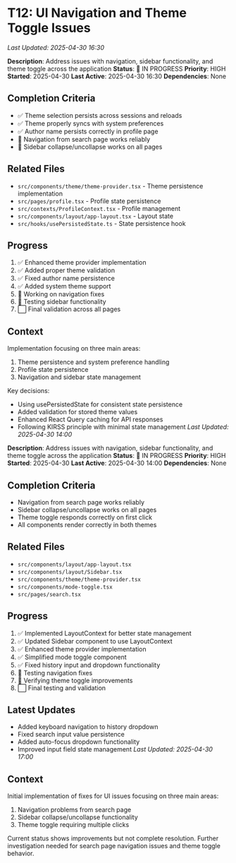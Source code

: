 # T12: UI Navigation and Theme Toggle Issues
*Last Updated: 2025-04-30 16:30*

**Description**: Address issues with navigation, sidebar functionality, and theme toggle across the application
**Status**: 🔄 IN PROGRESS
**Priority**: HIGH
**Started**: 2025-04-30
**Last Active**: 2025-04-30 16:30
**Dependencies**: None

## Completion Criteria
- ✅ Theme selection persists across sessions and reloads
- ✅ Theme properly syncs with system preferences
- ✅ Author name persists correctly in profile page
- 🔄 Navigation from search page works reliably
- 🔄 Sidebar collapse/uncollapse works on all pages

## Related Files
- `src/components/theme/theme-provider.tsx` - Theme persistence implementation
- `src/pages/profile.tsx` - Profile state persistence
- `src/contexts/ProfileContext.tsx` - Profile management
- `src/components/layout/app-layout.tsx` - Layout state
- `src/hooks/usePersistedState.ts` - State persistence hook

## Progress
1. ✅ Enhanced theme provider implementation
2. ✅ Added proper theme validation
3. ✅ Fixed author name persistence
4. ✅ Added system theme support
5. 🔄 Working on navigation fixes
6. 🔄 Testing sidebar functionality
7. ⬜ Final validation across all pages

## Context
Implementation focusing on three main areas:
1. Theme persistence and system preference handling
2. Profile state persistence
3. Navigation and sidebar state management

Key decisions:
- Using usePersistedState for consistent state persistence
- Added validation for stored theme values
- Enhanced React Query caching for API responses
- Following KIRSS principle with minimal state management
*Last Updated: 2025-04-30 14:00*

**Description**: Address issues with navigation, sidebar functionality, and theme toggle across the application
**Status**: 🔄 IN PROGRESS
**Priority**: HIGH
**Started**: 2025-04-30
**Last Active**: 2025-04-30 14:00
**Dependencies**: None

## Completion Criteria
- Navigation from search page works reliably
- Sidebar collapse/uncollapse works on all pages
- Theme toggle responds correctly on first click
- All components render correctly in both themes

## Related Files
- `src/components/layout/app-layout.tsx`
- `src/components/layout/Sidebar.tsx`
- `src/components/theme/theme-provider.tsx`
- `src/components/mode-toggle.tsx`
- `src/pages/search.tsx`

## Progress
1. ✅ Implemented LayoutContext for better state management
2. ✅ Updated Sidebar component to use LayoutContext
3. ✅ Enhanced theme provider implementation
4. ✅ Simplified mode toggle component
5. ✅ Fixed history input and dropdown functionality
6. 🔄 Testing navigation fixes
7. 🔄 Verifying theme toggle improvements
8. ⬜ Final testing and validation

## Latest Updates
- Added keyboard navigation to history dropdown
- Fixed search input value persistence
- Added auto-focus dropdown functionality
- Improved input field state management
*Last Updated: 2025-04-30 17:00*

## Context
Initial implementation of fixes for UI issues focusing on three main areas:
1. Navigation problems from search page
2. Sidebar collapse/uncollapse functionality
3. Theme toggle requiring multiple clicks

Current status shows improvements but not complete resolution. Further investigation needed for search page navigation issues and theme toggle behavior.